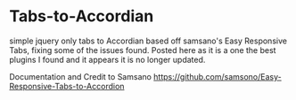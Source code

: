 # Tabs-to-Accordian
simple jquery only tabs to Accordian based off samsano's Easy Responsive Tabs, fixing some of the issues found. Posted here as it is a one the best plugins I found and it appears it is no longer updated.

Documentation and Credit to Samsano
https://github.com/samsono/Easy-Responsive-Tabs-to-Accordion
